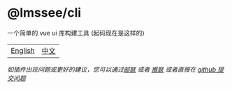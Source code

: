 # @lmssee/cli

一个简单的 vue ui 库构建工具 (起码现在是这样的)

<table><tr>
<td><a href="https://github.com/lmssee/cli/blob/main/ReadMe.md"  target="_self">English</a></td>
<td><a href="https://github.com/lmssee/cli/blob/main/自述文件.md"  target="_self">中文</a></td>
</tr></table>

_如插件出现问题或更好的建议，您可以通过[邮联](mailto:lmssee@icloud.com?subject=hello&cc=lmssee@qq.com,letmiseesee@gmail.com&bcc=lmssee@outlook.com&body=你好：) 或者 [推联](https://twitter.com/letmiseesee) 或者直接在 [github 提交问题](https://github.com/lmssee/cli/issues/new)_
